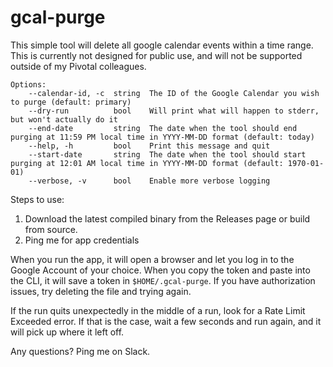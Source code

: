 # gcal-purge

This simple tool will delete all google calendar events within a time range.
This is currently not designed for public use, and will not be supported
outside of my Pivotal colleagues.

```
Options:
    --calendar-id, -c  string  The ID of the Google Calendar you wish to purge (default: primary)
    --dry-run          bool    Will print what will happen to stderr, but won't actually do it
    --end-date         string  The date when the tool should end purging at 11:59 PM local time in YYYY-MM-DD format (default: today)
    --help, -h         bool    Print this message and quit
    --start-date       string  The date when the tool should start purging at 12:01 AM local time in YYYY-MM-DD format (default: 1970-01-01)
    --verbose, -v      bool    Enable more verbose logging
```

Steps to use:

1. Download the latest compiled binary from the Releases page or build from
   source.
1. Ping me for app credentials

When you run the app, it will open a browser and let you log in to the Google
Account of your choice. When you copy the token and paste into the CLI, it will
save a token in `$HOME/.gcal-purge`. If you have authorization issues, try
deleting the file and trying again.

If the run quits unexpectedly in the middle of a run, look for a Rate Limit Exceeded
error. If that is the case, wait a few seconds and run again, and it will pick up
where it left off.

Any questions? Ping me on Slack.
